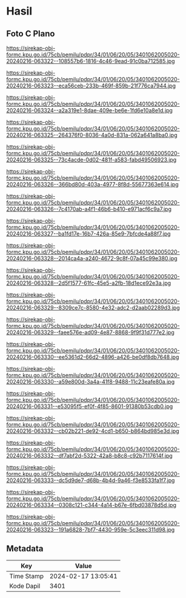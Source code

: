 # Hasil

## Foto C Plano

https://sirekap-obj-formc.kpu.go.id/75cb/pemilu/pdpr/34/01/06/20/05/3401062005020-20240216-063322--108557b6-1816-4c46-9ead-91c0ba712585.jpg

https://sirekap-obj-formc.kpu.go.id/75cb/pemilu/pdpr/34/01/06/20/05/3401062005020-20240216-063323--eca56ceb-233b-469f-859b-21f776ca7944.jpg

https://sirekap-obj-formc.kpu.go.id/75cb/pemilu/pdpr/34/01/06/20/05/3401062005020-20240216-063324--a2a319e1-8dae-409e-be6e-1fd6e10a8e1d.jpg

https://sirekap-obj-formc.kpu.go.id/75cb/pemilu/pdpr/34/01/06/20/05/3401062005020-20240216-063325--264376f0-8036-4a0d-831a-062a641a8ba0.jpg

https://sirekap-obj-formc.kpu.go.id/75cb/pemilu/pdpr/34/01/06/20/05/3401062005020-20240216-063325--73c4acde-0d02-481f-a583-fabd49506923.jpg

https://sirekap-obj-formc.kpu.go.id/75cb/pemilu/pdpr/34/01/06/20/05/3401062005020-20240216-063326--366bd80d-403a-4977-8f8d-55677363e614.jpg

https://sirekap-obj-formc.kpu.go.id/75cb/pemilu/pdpr/34/01/06/20/05/3401062005020-20240216-063326--7c4170ab-a4f1-46b6-b410-e971acf6c9a7.jpg

https://sirekap-obj-formc.kpu.go.id/75cb/pemilu/pdpr/34/01/06/20/05/3401062005020-20240216-063327--ba1fd17e-16b7-426a-85e9-7bfcde4a88f7.jpg

https://sirekap-obj-formc.kpu.go.id/75cb/pemilu/pdpr/34/01/06/20/05/3401062005020-20240216-063328--2014ca4a-a240-4672-9c8f-07a45c99e380.jpg

https://sirekap-obj-formc.kpu.go.id/75cb/pemilu/pdpr/34/01/06/20/05/3401062005020-20240216-063328--2d5f1577-61fc-45e5-a2fb-18d1ece92e3a.jpg

https://sirekap-obj-formc.kpu.go.id/75cb/pemilu/pdpr/34/01/06/20/05/3401062005020-20240216-063329--8309ce7c-8580-4e32-adc2-d2aab02289d3.jpg

https://sirekap-obj-formc.kpu.go.id/75cb/pemilu/pdpr/34/01/06/20/05/3401062005020-20240216-063329--faee576e-ad09-4e87-8868-9f9f31d777e2.jpg

https://sirekap-obj-formc.kpu.go.id/75cb/pemilu/pdpr/34/01/06/20/05/3401062005020-20240216-063330--ee5361d2-66d2-4896-a426-be0df8db7648.jpg

https://sirekap-obj-formc.kpu.go.id/75cb/pemilu/pdpr/34/01/06/20/05/3401062005020-20240216-063330--a59e800d-3a4a-41f8-9488-11c23eafe80a.jpg

https://sirekap-obj-formc.kpu.go.id/75cb/pemilu/pdpr/34/01/06/20/05/3401062005020-20240216-063331--e53095f5-ef0f-4f85-8601-91380b53cdb0.jpg

https://sirekap-obj-formc.kpu.go.id/75cb/pemilu/pdpr/34/01/06/20/05/3401062005020-20240216-063332--cb02b221-de92-4cd1-b650-b864bd985e3d.jpg

https://sirekap-obj-formc.kpu.go.id/75cb/pemilu/pdpr/34/01/06/20/05/3401062005020-20240216-063332--df7abf2d-5322-42a8-b8c8-c92b7117614f.jpg

https://sirekap-obj-formc.kpu.go.id/75cb/pemilu/pdpr/34/01/06/20/05/3401062005020-20240216-063333--dc5d9de7-d68b-4b4d-9a46-f3e8533fa1f7.jpg

https://sirekap-obj-formc.kpu.go.id/75cb/pemilu/pdpr/34/01/06/20/05/3401062005020-20240216-063334--0308c121-c344-4a14-b67e-6fbd03878d5d.jpg

https://sirekap-obj-formc.kpu.go.id/75cb/pemilu/pdpr/34/01/06/20/05/3401062005020-20240216-063323--191a6828-7bf7-4430-959e-5c3eec311d98.jpg


## Metadata

| Key        | Value               |
| ---------- | ------------------- |
| Time Stamp | 2024-02-17 13:05:41 |
| Kode Dapil | 3401                |



